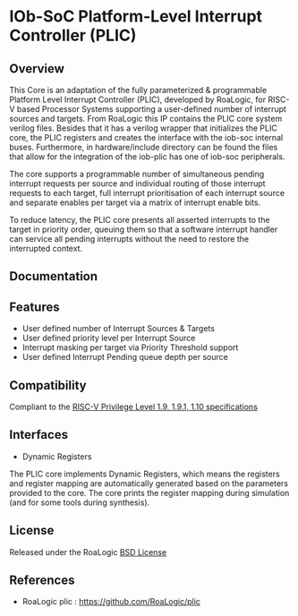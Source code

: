 # IOb-SoC Platform-Level Interrupt Controller (PLIC)

## Overview

 This Core is an adaptation of the fully parameterized & programmable Platform Level Interrupt Controller (PLIC), developed by RoaLogic, for RISC-V based Processor Systems supporting a user-defined number of interrupt sources and targets. From RoaLogic this IP contains the PLIC core system verilog files. Besides that it has a verilog wrapper that initializes the PLIC core, the PLIC registers and creates the interface with the iob-soc internal buses. Furthermore, in hardware/include directory can be found the files that allow for the integration of the iob-plic has one of iob-soc peripherals.
 
The core supports a programmable number of simultaneous pending interrupt requests per source and individual routing of those interrupt requests to each target, full interrupt prioritisation of each interrupt source and separate enables per target via a matrix of interrupt enable bits.

To reduce latency, the PLIC core presents all asserted interrupts to the target in priority order, queuing them so that a software interrupt handler can service all pending interrupts without the need to restore the interrupted context.

## Documentation


## Features

- User defined number of Interrupt Sources & Targets
- User defined priority level per Interrupt Source
- Interrupt masking per target via Priority Threshold support
- User defined Interrupt Pending queue depth per source

## Compatibility

Compliant to the [RISC-V Privilege Level 1.9, 1.9.1, 1.10 specifications](https://github.com/riscv/riscv-isa-manual/releases/tag/archive)

## Interfaces

- Dynamic Registers

The PLIC core implements Dynamic Registers, which means the registers and register mapping are automatically generated based on the parameters provided to the core. The core prints the register mapping during simulation (and for some tools during synthesis).

## License

Released under the RoaLogic [BSD License](/LICENSE.md)

## References

-  RoaLogic plic : https://github.com/RoaLogic/plic